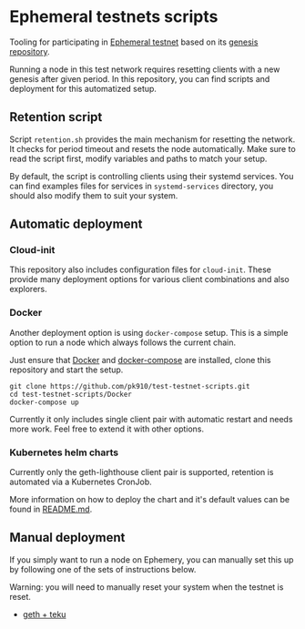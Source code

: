 # Ephemeral testnets scripts

Tooling for participating in [Ephemeral testnet](https://github.com/ephemery-testnet/ephemery-resources) based on its [genesis repository](https://github.com/ephemery-testnet/ephemery-genesis). 

Running a node in this test network requires resetting clients with a new genesis after given period. In this repository, you can find scripts and deployment for this automatized setup. 

## Retention script

Script `retention.sh` provides the main mechanism for resetting the network. It checks for period timeout and resets the node automatically. Make sure to read the script first, modify variables and paths to match your setup. 

By default, the script is controlling clients using their systemd services. You can find examples files for services in `systemd-services` directory, you should also modify them to suit your system.

## Automatic deployment 

### Cloud-init

This repository also includes configuration files for `cloud-init`. These provide many deployment options for various client combinations and also explorers. 

### Docker

Another deployment option is using `docker-compose` setup. This is a simple option to run a node which always follows the current chain. 

Just ensure that [Docker](https://docs.docker.com/engine/install/) and [docker-compose](https://docs.docker.com/compose/install/linux/) are installed, clone this repository and start the setup. 

```
git clone https://github.com/pk910/test-testnet-scripts.git
cd test-testnet-scripts/Docker
docker-compose up
```
Currently it only includes single client pair with automatic restart and needs more work. Feel free to extend it with other options. 

### Kubernetes helm charts

Currently only the geth-lighthouse client pair is supported, retention is automated via a Kubernetes CronJob.

More information on how to deploy the chart and it's default values can be found in [README.md](./charts/geth-lighthouse/README.md).

## Manual deployment

If you simply want to run a node on Ephemery, you can manually set this up by following one of the sets of instructions below.

Warning: you will need to manually reset your system when the testnet is reset.

- [geth + teku](./manual/setup-geku.md)